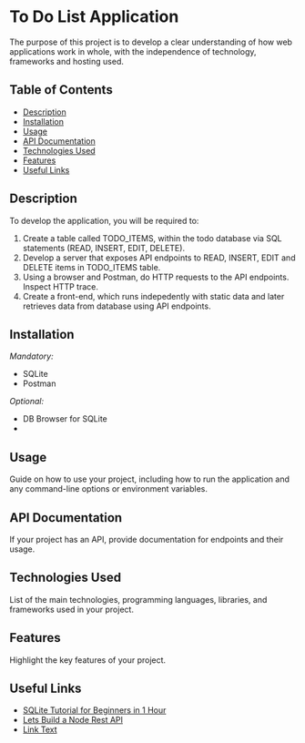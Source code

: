 # To Do List Application

The purpose of this project is to develop a clear understanding of how web applications work in whole, with the independence of technology, frameworks and hosting used.

## Table of Contents
  - [Description](#description)
  - [Installation](#installation)
  - [Usage](#usage)
  - [API Documentation](#api-documentation)
  - [Technologies Used](#technologies-used)
  - [Features](#features)
  - [Useful Links](#usefullinks)

## Description

To develop the application, you will be required to:
1. Create a table called TODO_ITEMS, within the todo database via SQL statements (READ, INSERT, EDIT, DELETE).
2. Develop a server that exposes API endpoints to READ, INSERT, EDIT and DELETE items in TODO_ITEMS table.
3. Using a browser and Postman, do HTTP requests to the API endpoints. Inspect HTTP trace.
4. Create a front-end, which runs indepedently with static data and later retrieves data from database using API endpoints.

## Installation
*Mandatory:*
- SQLite
- Postman

*Optional:*
- DB Browser for SQLite
- 

## Usage

Guide on how to use your project, including how to run the application and any command-line options or environment variables.

## API Documentation

If your project has an API, provide documentation for endpoints and their usage.

## Technologies Used

List of the main technologies, programming languages, libraries, and frameworks used in your project.

## Features
Highlight the key features of your project.

## Useful Links
- [SQLite Tutorial for Beginners in 1 Hour](https://www.youtube.com/watch?v=GMHK-0TKRVk)
- [Lets Build a Node Rest API](https://www.youtube.com/watch?v=cr3pX6fSUpc)
- [Link Text](URL)





